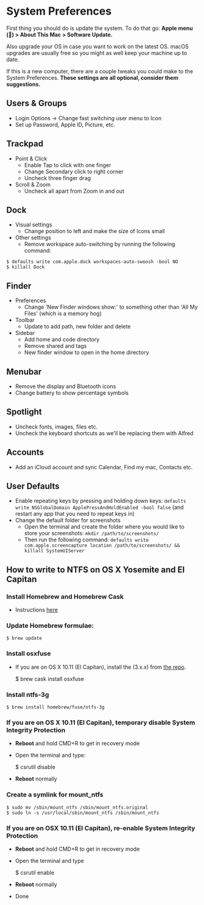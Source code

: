 # System Preferences
First thing you should do is update the system. To do that go: **Apple menu () > About This Mac > Software Update.**

Also upgrade your OS in case you want to work on the latest OS. macOS upgrades are usually free so you might as well keep your machine up to date.

If this is a new computer, there are a couple tweaks you could make to the System Preferences. **These settings are all optional, consider them suggestions.**

## Users & Groups
- Login Options -> Change fast switching user menu to Icon
- Set up Password, Apple ID, Picture, etc.

## Trackpad
- Point & Click
    - Enable Tap to click with one finger
    - Change Secondary click to right corner
    - Uncheck three finger drag
- Scroll & Zoom
    - Uncheck all apart from Zoom in and out

## Dock
- Visual settings
    - Change position to left and make the size of Icons small
- Other settings
    - Remove workspace auto-switching by running the following command:

```
$ defaults write com.apple.dock workspaces-auto-swoosh -bool NO
$ killall Dock
```

## Finder
- Preferences
    - Change 'New Finder windows show:' to something other than 'All My Files' (which is a memory hog)
- Toolbar
    - Update to add path, new folder and delete
- Sidebar
    - Add home and code directory
    - Remove shared and tags
    - New finder window to open in the home directory

## Menubar
- Remove the display and Bluetooth icons
- Change battery to show percentage symbols

## Spotlight
- Uncheck fonts, images, files etc.
- Uncheck the keyboard shortcuts as we'll be replacing them with Alfred

## Accounts
- Add an iCloud account and sync Calendar, Find my mac, Contacts etc.

## User Defaults
- Enable repeating keys by pressing and holding down keys: `defaults write NSGlobalDomain ApplePressAndHoldEnabled -bool false` (and restart any app that you need to repeat keys in)
- Change the default folder for screenshots
    - Open the terminal and create the folder where you would like to store your screenshots: `mkdir /path/to/screenshots/`
    - Then run the following command: `defaults write com.apple.screencapture location /path/to/screenshots/ && killall SystemUIServer`

## How to write to NTFS on OS X Yosemite and El Capitan

### Install Homebrew and Homebrew Cask
- Instructions [here](http://sourabhbajaj.com/mac-setup/Homebrew/README.html)

### Update Homebrew formulae:

    $ brew update

### Install osxfuse
- If you are on OS X 10.11 (El Capitan), install the (3.x.x) from [the repo](https://github.com/osxfuse/osxfuse/releases).

    $ brew cask install osxfuse

### Install ntfs-3g

    $ brew install homebrew/fuse/ntfs-3g

### If you are on OS X 10.11 (El Capitan), temporary disable System Integrity Protection

 - **Reboot** and hold CMD+R to get in recovery mode
 - Open the terminal and type:

    $ csrutil disable

 - **Reboot** normally

### Create a symlink for mount_ntfs

    $ sudo mv /sbin/mount_ntfs /sbin/mount_ntfs.original
    $ sudo ln -s /usr/local/sbin/mount_ntfs /sbin/mount_ntfs

### If you are on OSX 10.11 (El Capitan), re-enable System Integrity Protection
 - **Reboot** and hold CMD+R to get in recovery mode
 - Open the terminal and type

    $ csrutil enable

 - **Reboot** normally
 - Done
